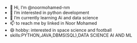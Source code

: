 - 👋 Hi, I’m @noormohamed-nm
- 👀 I’m interested in python development 
- 🌱 I’m currently learning Ai and data science 
- 📫 to reach me by linked in Noor Mohamed 
- 😄 hobby: interested in space science and football
- skills:PYTHON,JAVA,DBMS(SQL),DATA SCIENCE AI AND ML 

<!---
noormohamed-nm/noormohamed-nm is a ✨ special ✨ repository because its `README.md` (this file) appears on your GitHub profile.
You can click the Preview link to take a look at your changes.
--->
